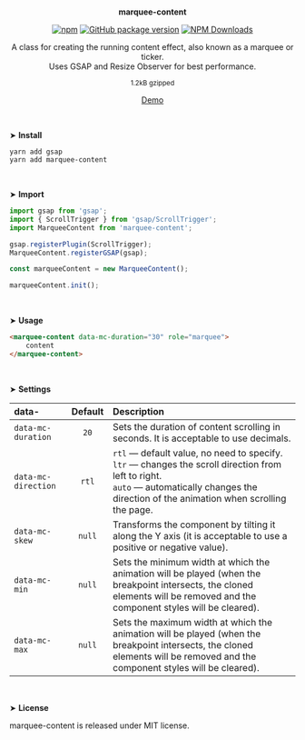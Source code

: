 <br>
<p align="center"><strong>marquee-content</strong></p>

<div align="center">

[![npm](https://img.shields.io/npm/v/marquee-content.svg?colorB=brightgreen)](https://www.npmjs.com/package/marquee-content)
[![GitHub package version](https://img.shields.io/github/package-json/v/ux-ui-pro/marquee-content.svg)](https://github.com/ux-ui-pro/marquee-content)
[![NPM Downloads](https://img.shields.io/npm/dm/marquee-content.svg?style=flat)](https://www.npmjs.org/package/marquee-content)

</div>

<p align="center">A class for creating the running content effect, also known as a marquee or ticker.<br>Uses GSAP and Resize Observer for best performance.</p>
<p align="center"><sup>1.2kB gzipped</sup></p>
<p align="center"><a href="https://codepen.io/ux-ui/full/dygzqYm">Demo</a></p>
<br>

&#10148; **Install**

```
yarn add gsap
yarn add marquee-content
```

<br>

&#10148; **Import**

```javascript
import gsap from 'gsap';
import { ScrollTrigger } from 'gsap/ScrollTrigger';
import MarqueeContent from 'marquee-content';

gsap.registerPlugin(ScrollTrigger);
MarqueeContent.registerGSAP(gsap);

const marqueeContent = new MarqueeContent();

marqueeContent.init();
```
<br>

&#10148; **Usage**

```HTML
<marquee-content data-mc-duration="30" role="marquee">
	content
</marquee-content>
```
<br>

&#10148; **Settings**

| data-               | Default | Description                                                                                                                                                                                                        |
|:--------------------|:-------:|:-------------------------------------------------------------------------------------------------------------------------------------------------------------------------------------------------------------------|
| `data-mc-duration`  |  `20`   | Sets the duration of content scrolling in seconds. It is acceptable to use decimals.                                                                                                                               |
| `data-mc-direction` |  `rtl`  | `rtl` &mdash; default value, no need to specify.<br>`ltr` &mdash; changes the scroll direction from left to right.<br>`auto` &mdash; automatically changes the direction of the animation when scrolling the page. |
| `data-mc-skew`      | `null`  | Transforms the component by tilting it along the Y axis (it is acceptable to use a positive or negative value).                                                                                                    |
| `data-mc-min`       | `null`  | Sets the minimum width at which the animation will be played (when the breakpoint intersects, the cloned elements will be removed and the component styles will be cleared).                                       |
| `data-mc-max`       | `null`  | Sets the maximum width at which the animation will be played (when the breakpoint intersects, the cloned elements will be removed and the component styles will be cleared).                                       |

<br>

&#10148; **License**

marquee-content is released under MIT license.